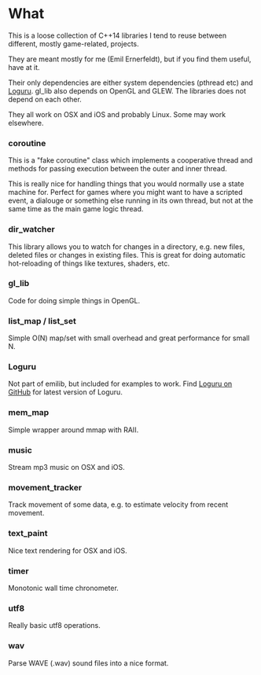 # What
This is a loose collection of C++14 libraries I tend to reuse between different, mostly game-related, projects.

They are meant mostly for me (Emil Ernerfeldt), but if you find them useful, have at it.

Their only dependencies are either system dependencies (pthread etc) and [Loguru](https://github.com/emilk/loguru). gl_lib also depends on OpenGL and GLEW. The libraries does not depend on each other.

They all work on OSX and iOS and probably Linux. Some may work elsewhere.

### coroutine
This is a "fake coroutine" class which implements a cooperative thread and methods for passing execution between the outer and inner thread.

This is really nice for handling things that you would normally use a state machine for. Perfect for games where you might want to have a scripted event, a dialouge or something else running in its own thread, but not at the same time as the main game logic thread.

### dir_watcher
This library allows you to watch for changes in a directory, e.g. new files, deleted files or changes in existing files. This is great for doing automatic hot-reloading of things like textures, shaders, etc.

### gl_lib
Code for doing simple things in OpenGL.

### list_map / list_set
Simple O(N) map/set with small overhead and great performance for small N.

### Loguru
Not part of emilib, but included for examples to work. Find [Loguru on GitHub](https://github.com/emilk/loguru) for latest version of Loguru.

### mem_map
Simple wrapper around mmap with RAII.

### music
Stream mp3 music on OSX and iOS.

### movement_tracker
Track movement of some data, e.g. to estimate velocity from recent movement.

### text_paint
Nice text rendering for OSX and iOS.

### timer
Monotonic wall time chronometer.

### utf8
Really basic utf8 operations.

### wav
Parse WAVE (.wav) sound files into a nice format.
